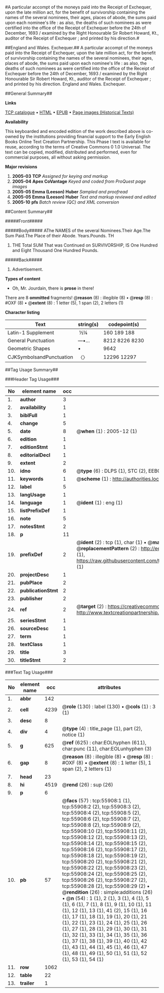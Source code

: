 #A particular accompt of the moneys paid into the Receipt of Exchequer, upon the late million act, for the benefit of survivorship containing the names of the several nominees, their ages, places of abode, the sums paid upon each nominee's life : as also, the deaths of such nominees as were certified into the office of the Receipt of Exchequer before the 24th of December, 1693 / examined by the Right Honourable Sir Robert Howard, Kt., auditor of the Receipt of Exchequer ; and printed by his direction.#

##England and Wales. Exchequer.##
A particular accompt of the moneys paid into the Receipt of Exchequer, upon the late million act, for the benefit of survivorship containing the names of the several nominees, their ages, places of abode, the sums paid upon each nominee's life : as also, the deaths of such nominees as were certified into the office of the Receipt of Exchequer before the 24th of December, 1693 / examined by the Right Honourable Sir Robert Howard, Kt., auditor of the Receipt of Exchequer ; and printed by his direction.
England and Wales. Exchequer.

##General Summary##

**Links**

[TCP catalogue](http://www.ota.ox.ac.uk/tcp/)  • 
[HTML](http://tei.it.ox.ac.uk/tcp/Texts-HTML/free/A70/A70274.html)  • 
[EPUB](http://tei.it.ox.ac.uk/tcp/Texts-EPUB/free/A70/A70274.epub) • 
[Page images (Historical Texts)](https://data.historicaltexts.jisc.ac.uk/view?pubId=eebo-12192682e&pageId=eebo-12192682e-55908-1)

**Availability**

This keyboarded and encoded edition of the
	       work described above is co-owned by the institutions
	       providing financial support to the Early English Books
	       Online Text Creation Partnership. This Phase I text is
	       available for reuse, according to the terms of Creative
	       Commons 0 1.0 Universal. The text can be copied,
	       modified, distributed and performed, even for
	       commercial purposes, all without asking permission.

**Major revisions**

1. __2005-03__ __TCP__ *Assigned for keying and markup*
1. __2005-04__ __Apex CoVantage__ *Keyed and coded from ProQuest page images*
1. __2005-05__ __Emma (Leeson) Huber__ *Sampled and proofread*
1. __2005-05__ __Emma (Leeson) Huber__ *Text and markup reviewed and edited*
1. __2005-10__ __pfs__ *Batch review (QC) and XML conversion*

##Content Summary##

#####Front#####

#####Body#####
AThe NAMES of the several Nominees.Their Age.The Sum Paid.The Place of their Abode. Years.Pounds. TH
1. THE Total SUM That was Continued on SURVIVORSHIP, IS One Hundred and Eight Thousand One Hundred Pounds.

#####Back#####

1. Advertisement.

**Types of content**

  * Oh, Mr. Jourdain, there is **prose** in there!

There are 8 **ommitted** fragments! 
 @__reason__ (8) : illegible (8)  •  @__resp__ (8) : #OXF (8)  •  @__extent__ (8) : 1 letter (5), 1 span (2), 2 letters (1)

**Character listing**


|Text|string(s)|codepoint(s)|
|---|---|---|
|Latin-1 Supplement| ½¼|160 189 188|
|General Punctuation|—•…|8212 8226 8230|
|Geometric Shapes|▪|9642|
|CJKSymbolsandPunctuation|〈〉|12296 12297|

##Tag Usage Summary##

###Header Tag Usage###

|No|element name|occ|attributes|
|---|---|---|---|
|1.|__author__|3||
|2.|__availability__|1||
|3.|__biblFull__|1||
|4.|__change__|5||
|5.|__date__|8| @__when__ (1) : 2005-12 (1)|
|6.|__edition__|1||
|7.|__editionStmt__|1||
|8.|__editorialDecl__|1||
|9.|__extent__|2||
|10.|__idno__|6| @__type__ (6) : DLPS (1), STC (2), EEBO-CITATION (1), OCLC (1), VID (1)|
|11.|__keywords__|1| @__scheme__ (1) : http://authorities.loc.gov/ (1)|
|12.|__label__|5||
|13.|__langUsage__|1||
|14.|__language__|1| @__ident__ (1) : eng (1)|
|15.|__listPrefixDef__|1||
|16.|__note__|5||
|17.|__notesStmt__|2||
|18.|__p__|11||
|19.|__prefixDef__|2| @__ident__ (2) : tcp (1), char (1)  •  @__matchPattern__ (2) : ([0-9\-]+):([0-9IVX]+) (1), (.+) (1)  •  @__replacementPattern__ (2) : http://eebo.chadwyck.com/downloadtiff?vid=$1&page=$2 (1), https://raw.githubusercontent.com/textcreationpartnership/Texts/master/tcpchars.xml#$1 (1)|
|20.|__projectDesc__|1||
|21.|__pubPlace__|2||
|22.|__publicationStmt__|2||
|23.|__publisher__|2||
|24.|__ref__|2| @__target__ (2) : https://creativecommons.org/publicdomain/zero/1.0/ (1), http://www.textcreationpartnership.org/docs/. (1)|
|25.|__seriesStmt__|1||
|26.|__sourceDesc__|1||
|27.|__term__|1||
|28.|__textClass__|1||
|29.|__title__|3||
|30.|__titleStmt__|2||


###Text Tag Usage###

|No|element name|occ|attributes|
|---|---|---|---|
|1.|__abbr__|142||
|2.|__cell__|4239| @__role__ (130) : label (130)  •  @__cols__ (1) : 3 (1)|
|3.|__desc__|8||
|4.|__div__|4| @__type__ (4) : title_page (1), part (2), notice (1)|
|5.|__g__|625| @__ref__ (625) : char:EOLhyphen (611), char:punc (11), char:EOLunhyphen (3)|
|6.|__gap__|8| @__reason__ (8) : illegible (8)  •  @__resp__ (8) : #OXF (8)  •  @__extent__ (8) : 1 letter (5), 1 span (2), 2 letters (1)|
|7.|__head__|23||
|8.|__hi__|4519| @__rend__ (26) : sup (26)|
|9.|__p__|6||
|10.|__pb__|57| @__facs__ (57) : tcp:55908:1 (1), tcp:55908:2 (2), tcp:55908:3 (2), tcp:55908:4 (2), tcp:55908:5 (2), tcp:55908:6 (2), tcp:55908:7 (2), tcp:55908:8 (2), tcp:55908:9 (2), tcp:55908:10 (2), tcp:55908:11 (2), tcp:55908:12 (2), tcp:55908:13 (2), tcp:55908:14 (2), tcp:55908:15 (2), tcp:55908:16 (2), tcp:55908:17 (2), tcp:55908:18 (2), tcp:55908:19 (2), tcp:55908:20 (2), tcp:55908:21 (2), tcp:55908:22 (2), tcp:55908:23 (2), tcp:55908:24 (2), tcp:55908:25 (2), tcp:55908:26 (2), tcp:55908:27 (2), tcp:55908:28 (2), tcp:55908:29 (2)  •  @__rendition__ (26) : simple:additions (26)  •  @__n__ (54) : 1 (1), 2 (1), 3 (1), 4 (1), 5 (1), 6 (1), 7 (1), 8 (1), 9 (1), 10 (1), 11 (1), 12 (1), 13 (1), 41 (2), 15 (1), 16 (1), 17 (1), 18 (1), 19 (1), 20 (1), 21 (1), 22 (1), 23 (1), 24 (1), 25 (1), 26 (1), 27 (1), 28 (1), 29 (1), 30 (1), 31 (1), 32 (1), 33 (1), 34 (1), 35 (1), 36 (1), 37 (1), 38 (1), 39 (1), 40 (1), 42 (1), 43 (1), 44 (1), 45 (1), 46 (1), 47 (1), 48 (1), 49 (1), 50 (1), 51 (1), 52 (1), 53 (1), 54 (1)|
|11.|__row__|1062||
|12.|__table__|22||
|13.|__trailer__|1||
